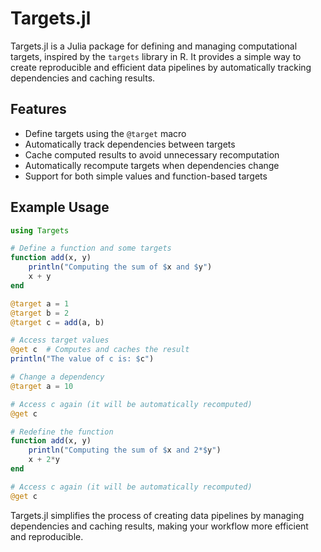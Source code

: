 # Targets.jl

Targets.jl is a Julia package for defining and managing computational targets, inspired by the `targets` library in R. It provides a simple way to create reproducible and efficient data pipelines by automatically tracking dependencies and caching results.

## Features

- Define targets using the `@target` macro
- Automatically track dependencies between targets
- Cache computed results to avoid unnecessary recomputation
- Automatically recompute targets when dependencies change
- Support for both simple values and function-based targets

## Example Usage

```julia
using Targets

# Define a function and some targets
function add(x, y)
    println("Computing the sum of $x and $y")
    x + y
end

@target a = 1
@target b = 2
@target c = add(a, b)

# Access target values
@get c  # Computes and caches the result
println("The value of c is: $c")

# Change a dependency
@target a = 10

# Access c again (it will be automatically recomputed)
@get c

# Redefine the function
function add(x, y)
    println("Computing the sum of $x and 2*$y")
    x + 2*y
end

# Access c again (it will be automatically recomputed)
@get c
```

Targets.jl simplifies the process of creating data pipelines by managing dependencies and caching results, making your workflow more efficient and reproducible.
